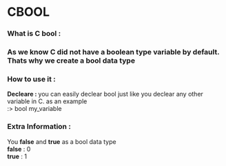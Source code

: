 # CBOOL

<h3>What is C bool : <h3>
<p>As we know C did not have a boolean type variable by default.<br>Thats why we create a bool data type</p>

<h3>How to use it : </h3>
<b>Decleare : </b> you can easily declear bool just like you declear any other variable in C. as an example <br>
:> bool my_variable

<h3>Extra Information : </h3>
You <b>false</b> and <b>true</b> as a bool data type<br>
<from>
    <b>false</b> : 0 <br>
    <b>true</b>  : 1 <br>
</form>

